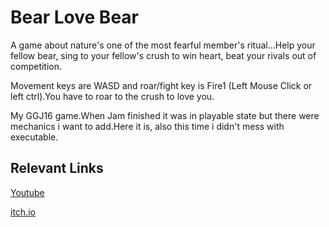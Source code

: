 # Bear Love Bear

A game about nature's one of the most fearful member's ritual...Help your fellow bear, sing to your fellow's crush to win heart, beat your rivals out of competition.

Movement keys are WASD and roar/fight key is Fire1 (Left Mouse Click or left ctrl).You have to roar to the crush to love you.

My GGJ16 game.When Jam finished it was in playable state but there were mechanics i want to add.Here it is, also this time i didn't mess with executable.

## Relevant Links

[Youtube](https://www.youtube.com/watch?v=kGT5pebXcpM)

[itch.io](https://thelta.itch.io/bear-love-bear)